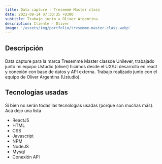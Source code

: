 ```yaml
---
title: Data capture - Tresemmé Master class
date: 2021-09-14 07:30:35 +0300
subtitle: Trabajo junto a Oliver Argentina
description: Cliente - Oliver
image: '/assets/img/portfolio/tresemme-master-class.webp'
---
```




<div class="block-header inner-sm" style="margin-top: 1.5em; margin-bottom: 1.5em">
  <h2 class="block-title line-top">Descripción</h2>
</div>

Data capture para la marca Tresemmé Master classde Unilever, trabajado junto mi equipo Ustudio (oliver) hicimos desde el UX/UI desarrollo en react y conexión con base de datos y API externa. 
Trabajo realizado junto con el equipo de Oliver Argentina (Ustudio).

<div class="block-header inner-sm" style="margin-bottom: 1.5em">
  <h2 class="block-title line-top">Tecnologías usadas</h2>
</div>

Si bien no serán todas las tecnologías usadas (porque son muchas más). Acá dejo una lista


- ReactJS
- HTML
- CSS
- Javascript
- NPM
- NodeJS
- Mysql
- Conexión API
